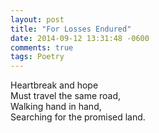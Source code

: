 ```yaml
---
layout: post
title: "For Losses Endured"
date: 2014-09-12 13:31:48 -0600
comments: true
tags: Poetry
---
```



Heartbreak and hope  
Must travel the same road,  
Walking hand in hand,  
Searching for the promised land.


